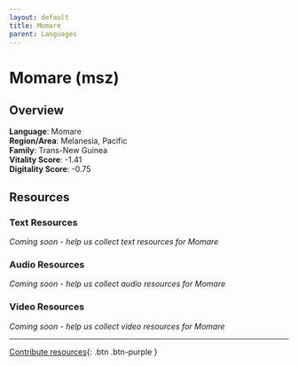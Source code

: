 ```yaml
---
layout: default
title: Momare
parent: Languages
---
```


# Momare (msz)

## Overview

**Language**: Momare  
**Region/Area**: Melanesia, Pacific  
**Family**: Trans-New Guinea  
**Vitality Score**: -1.41  
**Digitality Score**: -0.75  

## Resources

### Text Resources
*Coming soon - help us collect text resources for Momare*

### Audio Resources
*Coming soon - help us collect audio resources for Momare*

### Video Resources
*Coming soon - help us collect video resources for Momare*

---

[Contribute resources](https://fairtrain.github.io/){: .btn .btn-purple }

